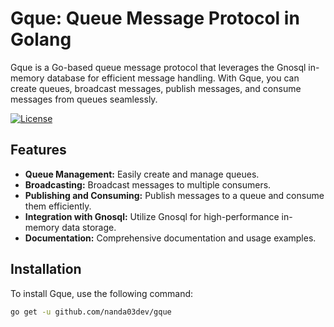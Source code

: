 # Gque: Queue Message Protocol in Golang

Gque is a Go-based queue message protocol that leverages the Gnosql in-memory database for efficient message handling. With Gque, you can create queues, broadcast messages, publish messages, and consume messages from queues seamlessly.

[![License](https://img.shields.io/badge/License-MIT-blue.svg)](https://opensource.org/licenses/MIT)

## Features

- **Queue Management:** Easily create and manage queues.
- **Broadcasting:** Broadcast messages to multiple consumers.
- **Publishing and Consuming:** Publish messages to a queue and consume them efficiently.
- **Integration with Gnosql:** Utilize Gnosql for high-performance in-memory data storage.
- **Documentation:** Comprehensive documentation and usage examples.

## Installation

To install Gque, use the following command:

```bash
go get -u github.com/nanda03dev/gque
```